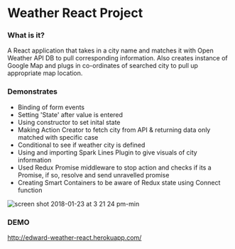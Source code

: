 # Weather React Project #

### What is it? ###

A React application that takes in a city name and matches it with Open Weather API DB to pull corresponding information. Also creates instance of Google Map and plugs in co-ordinates of searched city to pull up appropriate map location.

### Demonstrates ### 

* Binding of form events 
* Setting 'State' after value is entered
* Using constructor to set inital state
* Making Action Creator to fetch city from API & returning data only matched with specific case
* Conditional to see if weather city is defined
* Using and importing Spark Lines Plugin to give visuals of city information
* Used Redux Promise middleware to stop action and checks if its a Promise, if so, resolve and send unravelled promise
* Creating Smart Containers to be aware of Redux state using Connect function

![screen shot 2018-01-23 at 3 21 24 pm-min](https://user-images.githubusercontent.com/20784807/35298966-d4051580-0051-11e8-9c90-7d8c5bcaa49c.png)


### DEMO ####
http://edward-weather-react.herokuapp.com/
